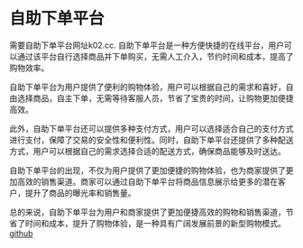 # 自助下单平台

需要自助下单平台网址k02.cc. 自助下单平台是一种方便快捷的在线平台，用户可以通过该平台自行选择商品并下单购买，无需人工介入，节约时间和成本，提高了购物效率。

自助下单平台为用户提供了便利的购物体验，用户可以根据自己的需求和喜好，自由选择商品，自主下单，无需等待客服人员，节省了宝贵的时间，让购物更加便捷高效。

此外，自助下单平台还可以提供多种支付方式，用户可以选择适合自己的支付方式进行支付，保障了交易的安全性和便利性。同时，自助下单平台还提供了多种配送方式，用户可以根据自己的需求选择合适的配送方式，确保商品能够及时送达。

自助下单平台的出现，不仅为用户提供了更加便捷的购物体验，也为商家提供了更加高效的销售渠道。商家可以通过自助下单平台将商品信息展示给更多的潜在客户，提升了商品的曝光率和销售量。

总的来说，自助下单平台为用户和商家提供了更加便捷高效的购物和销售渠道，节省了时间和成本，提升了购物体验，是一种具有广阔发展前景的新型购物模式。[github](https://github.com)
